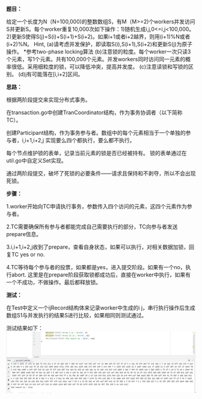 **题目：**

给定一个长度为N（N=100,000)的整数数组S，有M（M>=2)个workers并发访问S并更新S。每个worker重复10,000次如下操作：1)随机生成i,j,0<=i,j<100,000。2)更新S使得S(j)=S(i)+S(i+1)+S(i+2)。如果i+1或者i+2越界，则用(i+1)%N或者(i+2)%N。
Hint,
(a)请考虑并发保护，即读取S(i),S(i+1),S(i+2)和更新S(j)为原子操作。
*参考two-phase locking算法
(b)注意锁的粒度。每个worker一次只读3个元素，写1个元素。共有100,000个元素。并发workers同时访问同一元素的概率很低。采用细粒度的锁，可以降低冲突，提高并发度。
(c)注意读锁和写锁的区别。
(d)j有可能落在[i,i+2]区间。


**思路：**

根据两阶段提交来实现分布式事务。

在transaction.go中创建TranCoordinator结构，作为事务协调者（以下简称TC）。

创建Participant结构，作为事务参与者。数组中的每个元素相当于一个单独的参与者，i,i+1,i+2,j 实现要么四个都执行，要么都不执行。

每个节点维护锁的表单，记录当前元素的锁是否已经被持有。 锁的表单通过在util.go中自定义Set实现。

通过两阶段提交，破坏了死锁的必要条件——请求且保持和不剥夺，所以不会出现死锁。


**步骤：**

1.worker开始向TC申请执行事务，参数传入四个访问的元素，这四个元素作为参与者。

2.TC需要确保所有参与者都能完成自己需要执行的部分，TC向参与者发送prepare信息。

3.i,i+1,i+2,j收到了prepare，查看自身状态，如果可以执行，对相关数据加锁，回复TC yes or no.

4.TC等待每个参与者的投票，如果都是yes，进入提交阶段。如果有一个no，执行abort.
这里是在prepare阶段获取锁都成功后，直接在worker中执行，如果有一个不成功，不做操作。最后都释放锁。

**测试：**

在Test中定义一个ijRecord结构体来记录worker中生成的i j，串行执行操作后生成数组S1与并发执行的结果S进行比较，如果相同则测试通过。

测试结果如下：
![img.png](img.png)

